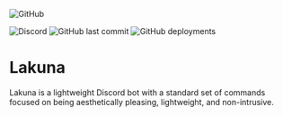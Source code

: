 ![GitHub](https://img.shields.io/github/license/T3rrabyte/Lakuna?label=License)

![Discord](https://img.shields.io/discord/497293987586113546?label=Discord)
![GitHub last commit](https://img.shields.io/github/last-commit/T3rrabyte/Lakuna?label=Last%20commit)
![GitHub deployments](https://img.shields.io/github/deployments/T3rrabyte/Lakuna/lakuna?label=Deployment)

# Lakuna
Lakuna is a lightweight Discord bot with a standard set of commands focused on being aesthetically pleasing, lightweight, and non-intrusive.
